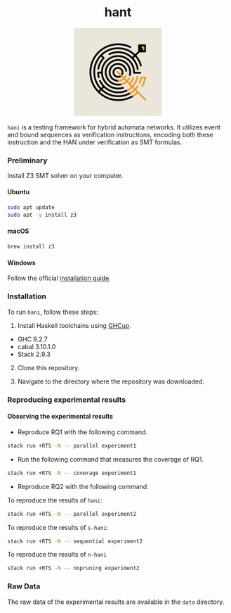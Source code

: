 <h1 align="center">
  hant
</h1>
<p align="center">
  <img src="./img/logo.png" width="200" />
</p>

`hani` is a testing framework for hybrid automata networks. It utilizes event and bound sequences as verification instructions, encoding both these instruction and the HAN under verification as SMT formulas. 

### Preliminary

Install Z3 SMT solver on your computer.

#### Ubuntu
```bash
sudo apt update
sudo apt -y install z3
```

#### macOS
```bash
brew install z3
```

#### Windows
Follow the official [installation guide](https://github.com/Z3Prover/z3).

### Installation

To run `hani`, follow these steps:
1. Install Haskell toolchains using [GHCup](https://www.haskell.org/ghcup/).
  - GHC 9.2.7
  - cabal 3.10.1.0
  - Stack 2.9.3

2. Clone this repository.


3. Navigate to the directory where the repository was downloaded.
### Reproducing experimental results

#### Observing the experimental results

- Reproduce RQ1 with the following command.
```bash
stack run +RTS -N -- parallel experiment1
```

- Run the following command that measures the coverage of RQ1.

```bash
stack run +RTS -N -- coverage experiment1
```

- Reproduce RQ2 with the following command.

To reproduce the results of `hani`:
```bash
stack run +RTS -N -- parallel experiment2
```

To reproduce the results of `s-hani`:
```bash
stack run +RTS -N -- sequential experiment2
```

To reproduce the results of `n-hani`
```bash
stack run +RTS -N -- nopruning experiment2
```

### Raw Data

The raw data of the experimental results are available in the `data` directory.